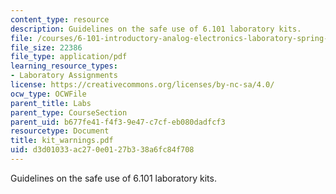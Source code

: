 ```yaml
---
content_type: resource
description: Guidelines on the safe use of 6.101 laboratory kits.
file: /courses/6-101-introductory-analog-electronics-laboratory-spring-2007/d3d01033ac270e0127b338a6fc84f708_kit_warnings.pdf
file_size: 22386
file_type: application/pdf
learning_resource_types:
- Laboratory Assignments
license: https://creativecommons.org/licenses/by-nc-sa/4.0/
ocw_type: OCWFile
parent_title: Labs
parent_type: CourseSection
parent_uid: b677fe41-f4f3-9e47-c7cf-eb080dadfcf3
resourcetype: Document
title: kit_warnings.pdf
uid: d3d01033-ac27-0e01-27b3-38a6fc84f708
---
```

Guidelines on the safe use of 6.101 laboratory kits.
